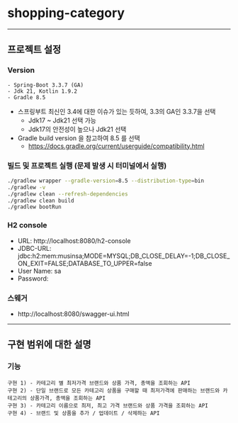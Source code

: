 # shopping-category

---

## 프로젝트 설정
### Version
```
- Spring-Boot 3.3.7 (GA)
- Jdk 21, Kotlin 1.9.2
- Gradle 8.5
```
* 스프링부트 최신인 3.4에 대한 이슈가 있는 듯하여, 3.3의 GA인 3.3.7을 선택
    * Jdk17 ~ Jdk21 선택 가능
    * Jdk17의 안전성이 높으나 Jdk21 선택
* Gradle build version 을 참고하여 8.5 를 선택
    * https://docs.gradle.org/current/userguide/compatibility.html

### 빌드 및 프로젝트 실행 (문제 발생 시 터미널에서 실행)
```bash 
./gradlew wrapper --gradle-version=8.5 --distribution-type=bin
./gradlew -v 
./gradlew clean --refresh-dependencies
./gradlew clean build
./gradlew bootRun
```

### H2 console
* URL: http://localhost:8080/h2-console
* JDBC-URL: jdbc:h2:mem:musinsa;MODE=MYSQL;DB_CLOSE_DELAY=-1;DB_CLOSE_ON_EXIT=FALSE;DATABASE_TO_UPPER=false
* User Name: sa
* Password:

### 스웨거
* http://localhost:8080/swagger-ui.html

---

## 구현 범위에 대한 설명
### 기능
```
구현 1) - 카테고리 별 최저가격 브랜드와 상품 가격, 총액을 조회하는 API
구현 2) - 단일 브랜드로 모든 카테고리 상품을 구매할 때 최저가격에 판매하는 브랜드와 카테고리의 상품가격, 총액을 조회하는 API
구현 3) - 카테고리 이름으로 최저, 최고 가격 브랜드와 상품 가격을 조회하는 API
구현 4) - 브랜드 및 상품을 추가 / 업데이트 / 삭제하는 API
```
